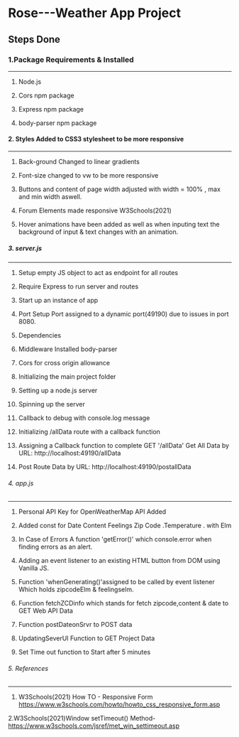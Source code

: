 # Rose---Weather App Project
                                                                                 
##  Steps Done


### 1.Package Requirements & Installed
-----------------------------------

1. Node.js

2. Cors npm package

3. Express npm package

4. body-parser npm package




#### 2. Styles Added to CSS3 stylesheet to be more responsive
-------------------------------------

1. Back-ground Changed to linear gradients

2. Font-size changed to vw to be more responsive 

3. Buttons and content of page width adjusted
with width = 100% , max and min width aswell.

4. Forum Elements made responsive W3Schools(2021)

5. Hover animations have been added as well as when inputing text the background of input & text changes with an animation.


##### 3. server.js 
-------------------------------------
1.  Setup empty JS object to act as endpoint for all routes

2. Require Express to run server and routes

3. Start up an instance of app

4. Port Setup Port assigned to a dynamic port(49190) due to issues in port 8080.

5. Dependencies

6. Middleware Installed body-parser

7. Cors for cross origin allowance

8. Initializing the main project folder

9. Setting up a node.js server

10. Spinning up the server

11. Callback to debug with console.log message 

12. Initializing /allData route with a callback function

13. Assigning a Callback function to complete GET '/allData' Get All Data by 
        URL: http://localhost:49190/allData

14. Post Route Data by
URL: http://localhost:49190/postallData


###### 4. app.js
-------------------------------------

1. Personal API Key for OpenWeatherMap API Added

2. Added const for Date Content  Feelings  Zip Code .Temperature . with Elm

3.  In Case of Errors A  function 'getError()' which console.error when finding errors as an alert.

2. Adding an event listener to an existing HTML button from DOM using Vanilla JS.

3.  Function 'whenGenerating()'assigned  to be called by event listener Which holds zipcodeElm & feelingselm.   

4. Function fetchZCDinfo which stands for fetch zipcode,content & date to GET Web API Data

5. Function postDateonSrvr to POST data

6. UpdatingSeverUI Function to GET Project Data 

7. Set Time out function to Start after 5 minutes

###### 5. References
-------------------------------------
1. W3Schools(2021) How TO - Responsive Form
https://www.w3schools.com/howto/howto_css_responsive_form.asp


2.W3Schools(2021)Window setTimeout() Method- https://www.w3schools.com/jsref/met_win_settimeout.asp
